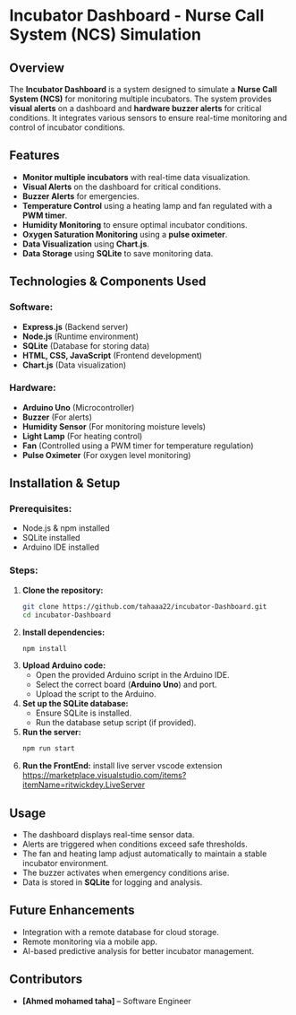 # Incubator Dashboard - Nurse Call System (NCS) Simulation

## Overview
The **Incubator Dashboard** is a system designed to simulate a **Nurse Call System (NCS)** for monitoring multiple incubators. The system provides **visual alerts** on a dashboard and **hardware buzzer alerts** for critical conditions. It integrates various sensors to ensure real-time monitoring and control of incubator conditions.

## Features
- **Monitor multiple incubators** with real-time data visualization.
- **Visual Alerts** on the dashboard for critical conditions.
- **Buzzer Alerts** for emergencies.
- **Temperature Control** using a heating lamp and fan regulated with a **PWM timer**.
- **Humidity Monitoring** to ensure optimal incubator conditions.
- **Oxygen Saturation Monitoring** using a **pulse oximeter**.
- **Data Visualization** using **Chart.js**.
- **Data Storage** using **SQLite** to save monitoring data.

## Technologies & Components Used
### Software:
- **Express.js** (Backend server)
- **Node.js** (Runtime environment)
- **SQLite** (Database for storing data)
- **HTML, CSS, JavaScript** (Frontend development)
- **Chart.js** (Data visualization)

### Hardware:
- **Arduino Uno** (Microcontroller)
- **Buzzer** (For alerts)
- **Humidity Sensor** (For monitoring moisture levels)
- **Light Lamp** (For heating control)
- **Fan** (Controlled using a PWM timer for temperature regulation)
- **Pulse Oximeter** (For oxygen level monitoring)

## Installation & Setup
### Prerequisites:
- Node.js & npm installed
- SQLite installed
- Arduino IDE installed

### Steps:
1. **Clone the repository:**
   ```sh
   git clone https://github.com/tahaaa22/incubator-Dashboard.git
   cd incubator-Dashboard
   ```
2. **Install dependencies:**
   ```sh
   npm install
   ```
3. **Upload Arduino code:**
   - Open the provided Arduino script in the Arduino IDE.
   - Select the correct board (**Arduino Uno**) and port.
   - Upload the script to the Arduino.
4. **Set up the SQLite database:**
   - Ensure SQLite is installed.
   - Run the database setup script (if provided).
5. **Run the server:**
   ```sh
   npm run start
   ```
6. **Run the FrontEnd:**
   install live server vscode extension https://marketplace.visualstudio.com/items?itemName=ritwickdey.LiveServer
   
## Usage
- The dashboard displays real-time sensor data.
- Alerts are triggered when conditions exceed safe thresholds.
- The fan and heating lamp adjust automatically to maintain a stable incubator environment.
- The buzzer activates when emergency conditions arise.
- Data is stored in **SQLite** for logging and analysis.

## Future Enhancements
- Integration with a remote database for cloud storage.
- Remote monitoring via a mobile app.
- AI-based predictive analysis for better incubator management.

## Contributors
- **[Ahmed mohamed taha]** – Software Engineer


